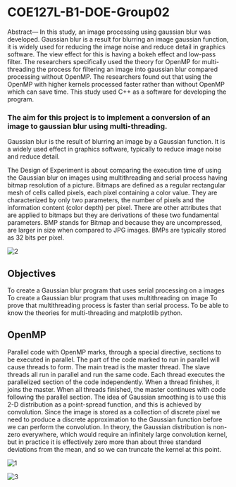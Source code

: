 # COE127L-B1-DOE-Group02

Abstract— In this study, an image processing using gaussian blur was developed. Gaussian blur is a result for blurring an image gaussian function, it is widely used for reducing the image noise and reduce detail in graphics software. The view effect for this is having a bokeh effect and low-pass filter. The researchers specifically used the theory for OpenMP for multi-threading the process for filtering an image into gaussian blur compared processing without OpenMP. The researchers found out that using the OpenMP with higher kernels processed faster rather than without OpenMP which can save time. This study used C++ as a software for developing the program.

### The aim for this project is to implement a conversion of an image to gaussian blur using multi-threading. 

Gaussian blur is the result of blurring an image by a Gaussian function. It is a widely used effect in graphics software, typically to reduce image noise and reduce detail. 

The Design of Experiment is about comparing the execution time of using the Gaussian blur on images using multithreading and serial process having bitmap resolution of a picture. Bitmaps are defined as a regular rectangular mesh of cells called pixels, each pixel containing a color value. They are characterized by only two parameters, the number of pixels and the information content (color depth) per pixel. There are other attributes that are applied to bitmaps but they are derivations of these two fundamental parameters.  BMP stands for Bitmap and because they are uncompressed, are larger in size when compared to JPG images. BMPs are typically stored as 32 bits per pixel. 

![2](https://user-images.githubusercontent.com/50915438/61888342-ed3f8000-af35-11e9-8bec-664f3d8c27ad.jpg)


## Objectives 

To create a Gaussian blur program that uses serial processing on a images
To create a Gaussian blur program that uses multithreading on image
To prove that multithreading process is faster than serial process. 
To be able to know the theories for multi-threading and matplotlib python. 


## OpenMP
Parallel code with OpenMP marks, through a special directive, sections to be executed in parallel. The part of the code marked to run in parallel will cause threads to form. The main tread is the master thread. The slave threads all run in parallel and run the same code. Each thread executes the parallelized section of the code independently. When a thread finishes, it joins the master. When all threads finished, the master continues with code following the parallel section. The idea of Gaussian smoothing is to use this 2-D distribution as a point-spread function, and this is achieved by convolution. Since the image is stored as a collection of discrete pixel we need to produce a discrete approximation to the Gaussian function before we can perform the convolution. In theory, the Gaussian distribution is non-zero everywhere, which would require an infinitely large convolution kernel, but in practice it is effectively zero more than about three standard deviations from the mean, and so we can truncate the kernel at this point.

![1](https://user-images.githubusercontent.com/50915438/61888340-eca6e980-af35-11e9-91bc-8f87a0a8808f.png)

![3](https://user-images.githubusercontent.com/50915438/61888464-1bbd5b00-af36-11e9-8941-ddb9c752b7c4.png)
